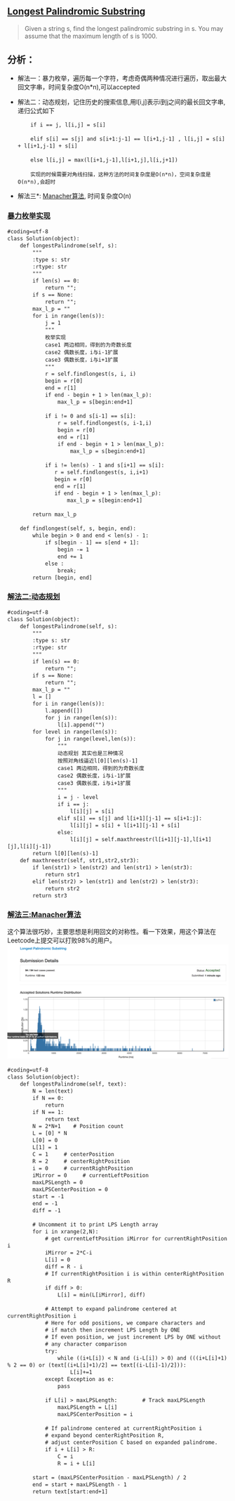 ## [Longest Palindromic Substring](https://leetcode.com/problems/longest-palindromic-substring/#/description)

>Given a string s, find the longest palindromic substring in s. You may assume that the maximum length of s is 1000.

## 分析：

- 解法一：暴力枚举，遍历每一个字符，考虑奇偶两种情况进行遍历，取出最大回文字串，时间复杂度O(n*n),可以accepted
- 解法二：动态规划，记住历史的搜索信息,用l[i,j]表示i到j之间的最长回文字串,递归公式如下

          if i == j, l[i,j] = s[i]

          elif s[i] == s[j] and s[i+1:j-1] == l[i+1,j-1] , l[i,j] = s[i] + l[i+1,j-1] + s[i]

          else l[i,j] = max(l[i+1,j-1],l[i+1,j],l[i,j+1])

          实现的时候需要对角线扫描，这种方法的时间复杂度是O(n*n)，空间复杂度是O(n*n),会超时
- 解法三*: [Manacher算法](http://www.geeksforgeeks.org/manachers-algorithm-linear-time-longest-palindromic-substring-part-1/), 时间复杂度O(n)

### [暴力枚举实现](../sourcecode/LongestPalindromicSubstringv1.py)
```
#coding=utf-8 
class Solution(object):
    def longestPalindrome(self, s):
        """
        :type s: str
        :rtype: str
        """
        if len(s) == 0:
            return "";
        if s == None:
            return "";
        max_l_p = ""
        for i in range(len(s)):
            j = 1
            """
            枚举实现
            case1 两边相同，得到的为奇数长度
            case2 偶数长度，i与i-1扩展
            case3 偶数长度，i与i+1扩展
            """
            r = self.findlongest(s, i, i)
            begin = r[0]
            end = r[1]
            if end - begin + 1 > len(max_l_p):
                max_l_p = s[begin:end+1]

            if i != 0 and s[i-1] == s[i]:
                r = self.findlongest(s, i-1,i)
                begin = r[0]
                end = r[1]
                if end - begin + 1 > len(max_l_p):
                    max_l_p = s[begin:end+1]

            if i != len(s) - 1 and s[i+1] == s[i]:
               r = self.findlongest(s, i,i+1)
               begin = r[0]
               end = r[1]
               if end - begin + 1 > len(max_l_p):
                   max_l_p = s[begin:end+1]

        return max_l_p

    def findlongest(self, s, begin, end):
        while begin > 0 and end < len(s) - 1:
            if s[begin - 1] == s[end + 1]:
                begin -= 1
                end += 1
            else :
                break;
        return [begin, end]
```


### [解法二:动态规划](../sourcecode/LongestPalindromicSubstringv2.py)
```
#coding=utf-8 
class Solution(object):
    def longestPalindrome(self, s):
        """
        :type s: str
        :rtype: str
        """
        if len(s) == 0:
            return "";
        if s == None:
            return "";
        max_l_p = ""
        l = []
        for i in range(len(s)):
            l.append([])
            for j in range(len(s)):
                l[i].append("")
        for level in range(len(s)):
            for j in range(level,len(s)):
                """
                动态规划 其实也是三种情况
                按照对角线逼近l[0][len(s)-1]
                case1 两边相同，得到的为奇数长度
                case2 偶数长度，i与i-1扩展
                case3 偶数长度，i与i+1扩展
                """
                i = j - level
                if i == j:
                    l[i][j] = s[i]
                elif s[i] == s[j] and l[i+1][j-1] == s[i+1:j]:
                    l[i][j] = s[i] + l[i+1][j-1] + s[i]
                else:
                    l[i][j] = self.maxthreestr(l[i+1][j-1],l[i+1][j],l[i][j-1])
        return l[0][len(s)-1]
    def maxthreestr(self, str1,str2,str3):
        if len(str1) > len(str2) and len(str1) > len(str3):
            return str1
        elif len(str2) > len(str1) and len(str2) > len(str3):
            return str2
        return str3
```
### [解法三:Manacher算法](../sourcecode/LongestPalindromicSubstringv3.py)

这个算法很巧妙，主要思想是利用回文的对称性。看一下效果，用这个算法在Leetcode上提交可以打败98%的用户。
![Manacher算法提交结果](./imgs/longest_substring_without_repeating_characters.png "Manacher算法提交结果")

```
#coding=utf-8 
class Solution(object):
    def longestPalindrome(self, text):
        N = len(text)
        if N == 0:
            return
        if N == 1:
            return text
        N = 2*N+1    # Position count
        L = [0] * N
        L[0] = 0
        L[1] = 1
        C = 1     # centerPosition
        R = 2     # centerRightPosition
        i = 0     # currentRightPosition
        iMirror = 0     # currentLeftPosition
        maxLPSLength = 0
        maxLPSCenterPosition = 0
        start = -1
        end = -1
        diff = -1
        
        # Uncomment it to print LPS Length array
        for i in xrange(2,N):
            # get currentLeftPosition iMirror for currentRightPosition i
            iMirror = 2*C-i
            L[i] = 0
            diff = R - i
            # If currentRightPosition i is within centerRightPosition R
            if diff > 0:
                L[i] = min(L[iMirror], diff)
            
            # Attempt to expand palindrome centered at currentRightPosition i
            # Here for odd positions, we compare characters and
            # if match then increment LPS Length by ONE
            # If even position, we just increment LPS by ONE without
            # any character comparison
            try:
                while ((i+L[i]) < N and (i-L[i]) > 0) and (((i+L[i]+1) % 2 == 0) or (text[(i+L[i]+1)/2] == text[(i-L[i]-1)/2])):
                    L[i]+=1
            except Exception as e:
                pass
            
            if L[i] > maxLPSLength:        # Track maxLPSLength
                maxLPSLength = L[i]
                maxLPSCenterPosition = i
            
            # If palindrome centered at currentRightPosition i
            # expand beyond centerRightPosition R,
            # adjust centerPosition C based on expanded palindrome.
            if i + L[i] > R:
                C = i
                R = i + L[i]
            
        start = (maxLPSCenterPosition - maxLPSLength) / 2
        end = start + maxLPSLength - 1
        return text[start:end+1]
```
